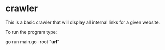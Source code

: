 # crawler
This is a basic crawler that will display all internal links for a given website.

To run the program type: 

go run main.go -root "**url**"
